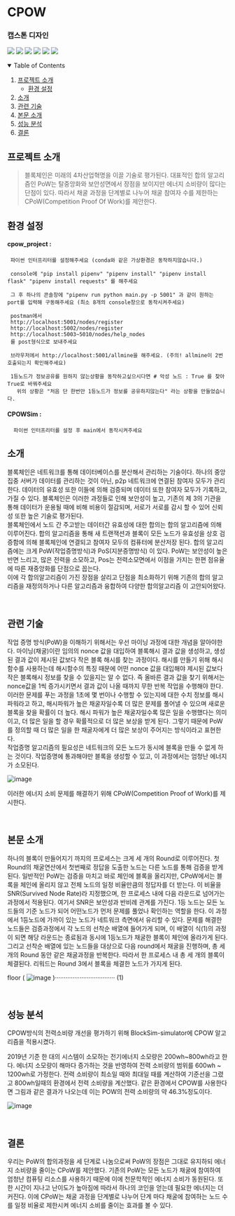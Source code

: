 # CPOW
### 캡스톤 디자인
<p>
<img src="https://img.shields.io/badge/license-mit-green">
<img src="https://img.shields.io/github/issues/hongjin4790/SYE-project">
<img src="https://img.shields.io/badge/tag-v1.0.0-blue">
<img src="https://img.shields.io/badge/Flask-2C2255?style=flat-square&logo=Flask&logoColor=white"/>
<img src="https://img.shields.io/badge/Ngrok-F8DC75?style=flat-square&logo=Ngrok&logoColor=black"/>
<img src="https://img.shields.io/badge/BlockChain-121D33?style=flat-square&logo=Bitcoin-SV&logoColor=white"/>
<br>
</p>

<!-- TABLE OF CONTENTS -->
<details open="open">
  <summary>Table of Contents</summary>
  <ol>
    <li>
      <a href="#프로젝트-소개">프로젝트 소개</a>
      <ul>
        <li><a href="#환경-설정">환경 설정</a></li>
      </ul>
    </li>
    <li><a href="#소개">소개</a></li>
    <li><a href="#관련-기술">관련 기술</a></li>
    <li><a href="#본문-소개">본문 소개</a></li>
    <li><a href="#성능-분석">성능 분석</a></li>
    <li><a href="#결론">결론</a></li>
  </ol>
</details>

## 프로젝트 소개
 > 블록체인은 미래의 4차산업혁명을 이끌 기술로 평가된다. 대표적인 합의 알고리즘인 PoW는 탈중앙화와 보안성면에서 장점을 보이지만 에너지 소비량이 많다는 단점이 있다. 따라서 채굴 과정을 단계별로 나누어 채굴 참여자 수를 제한하는 CPoW(Competition Proof Of Work)를 제안한다. 

## 환경 설정
  #### cpow_project : 
     파이썬 인터프리터를 설정해주세요 (conda와 같은 가상환경은 동작하지않습니다.)
     
     console에 "pip install pipenv" "pipenv install" "pipenv install flask" "pipenv install requests" 를 해주세요
     
     그 후 하나의 콘솔창에 "pipenv run python main.py -p 5001" 과 같이 원하는 port를 입력해 구동해주세요 (최소 8개의 console창으로 동작시켜주세요)
     
     postman에서 
     http://localhost:5001/nodes/register
     http://localhost:5002/nodes/register
     http://localhost:5003~5010/nodes/help_nodes
     를 post형식으로 보내주세요

     브라우저에서 http://localhost:5001/allmine을 해주세요. (주의! allmine이 2번 호출되는지 확인해주세요)

     1등노드가 정보공유를 원하지 않는상황을 동작하고싶으시다면 # 악성 노드 : True 를 찾아 True로 바꿔주세요
       위의 상황은 "처음 단 한번만 1등노드가 정보를 공유하지않는다" 라는 상황을 만들었습니다.

  #### CPOWSim :
      파이썬 인터프리터를 설정 후 main에서 동작시켜주세요


## 소개
블록체인은 네트워크를 통해 데이터베이스를 분산해서 관리하는 기술이다. 하나의 중앙집중 서버가 데이터를 관리하는 것이 아닌, p2p 네트워크에 연결된 참여자 모두가 관리한다. 데이터의 유효성 또한 이들에 의해 검증되며 데이터 또한 참여자 모두가 기록하고, 가질 수 있다. 블록체인은 이러한 과정들로 인해 보안성이 높고, 기존의 제 3의 기관을 통해 데이터가 운용될 때에 비해 비용이 절감되며, 서로가 서로를 감시 할 수 있어 신뢰성 또한 높은 기술로 평가된다. <br>
블록체인에서 노드 간 주고받는 데이터간 유효성에 대한 합의는 합의 알고리즘에 의해 이루어진다. 합의 알고리즘을 통해 새 트랜잭션과 블록이 모든 노드가 유효성을 상호 검증함에 의해 블록체인에 연결되고 참여자 모두의 컴퓨터에 분산저장 된다. 합의 알고리즘에는 크게 PoW(작업증명방식)과 PoS(지분증명방식) 이 있다. PoW는 보안성이 높은 반면 느리고, 많은 전력을 소모하고, Pos는 전력소모면에서 이점을 가지는 한편 점유율에 따른 재중앙화를 단점으로 꼽는다. <br>
이에 각 합의알고리즘이 가진 장점을 살리고 단점을 최소화하기 위해 기존의 합의 알고리즘을 재정의하거나 다른 알고리즘과 융합하여 다양한 합의알고리즘 이 고안되어왔다.

<br>

## 관련 기술
작업 증명 방식(PoW)을 이해하기 위해서는 우선 마이닝 과정에 대한 개념을 알아야한다. 마이닝(채굴)이란 임의의 nonce 값을 대입하여 블록해시 결과 값을 생성하고, 생성된 결과 값이 제시된 값보다 작은 블록 해시를 찾는 과정이다. 해시를 만들기 위해 해시함수를 사용하는데 해시함수의 특징 때문에 어떤 nonce 값을 대입해야 제시된 값보다 작은 블록해시 정보를 찾을 수 있을지는 알 수 없다. 즉 올바른 결과 값을 찾기 위해서는 nonce값을 1씩 증가시키면서 결과 값이 나올 때까지 무한 반복 작업을 수행해야 한다. 이러한 문제를 푸는 과정을 1초에 몇 번이나 수행할 수 있는지에 대한 수치 정보를 해시파워라고 하고, 해시파워가 높은 채굴자일수록 더 많은 문제를 풀어낼 수 있으며 새로운 블록을 찾을 확률이 더 높다. 해시 파워가 높은 채굴자일수록 많은 일을 수행했다는 의미이고, 더 많은 일을 할 경우 확률적으로 더 많은 보상을 받게 된다. 그렇기 때문에 PoW를 정의할 때 더 많은 일을 한 채굴자에게 더 많은 보상이 주어지는 방식이라고 표현한다. <br>
작업증명 알고리즘의 필요성은 네트워크의 모든 노드가 동시에 블록을 만들 수 없게 하는 것이다. 작업증명에 통과해야만 블록을 생성할 수 있고, 이 과정에서는 엄청난 에너지가 소모된다. 

![image](https://user-images.githubusercontent.com/29851990/174718539-e29d04d7-b67c-4b5e-ab55-add77d3bb1ed.png)


이러한 에너지 소비 문제를 해결하기 위해 CPoW(Competition Proof  of Work)를 제시한다.

<br>

## 본문 소개
하나의 블록이 만들어지기 까지의 프로세스는 크게 세 개의 Round로 이루어진다. 첫Round의 채굴연산에서 첫번째로 정답을 도출한 노드는 다른 노드를 통해 검증을 받게 된다. 일반적인 PoW는 검증을 마치고 바로 체인에 블록을 올리지만,  CPoW에서는 블록을 체인에 올리지 않고 전체 노드의 일정 비율만큼의 정답자를 더 받는다. 이 비율을 SNR(Survived Node Rate)라  지정했으며, 한 프로세스 내에 다음 라운드로 넘어가는 과정에서 적용된다. 여기서 SNR은 보안성과 반비례 관계를 가진다.  1등 노드는 모든 노드들의 기준 노드가 되어 어떤노드가 먼저 문제를 풀었나 확인하는 역할을 한다. 이 과정에서 1등노드에 가까이 있는 노드가 네트워크 측면에서 유리할 수 있다. 문제를 해결한 노드들은 검증과정에서 각 노드의 선착순 배열에 들어가게 되며, 이 배열이 식(1)의 과정이 되면 해당 라운드는 종료됨과 동시에 1등노드가 채굴한 블록이 체인에 올라가게 된다. 그리고  선착순 배열에 있는 노드들을 대상으로 다음 round에서 채굴을 진행하며, 총 세 개의  Round 동안 같은 채굴과정을 반복한다. 따라서 한 프로세스 내 총 세 개의 블록이 체결된다. 리워드는 Round 3에서 블록을 체결한 노드가 가지게 된다. 

floor (
![image](https://user-images.githubusercontent.com/29851990/174718674-b8c4f730-592f-403a-b6c0-f20120828a70.png) )·································· (1)

<br>

## 성능 분석
CPOW방식의 전력소비량 개선을 평가하기 위해 BlockSim-simulator에 CPOW 알고리즘을 적용시켰다.

2019년 기준 한 대의 시스템이 소모하는 전기에너지 소모량은 200wh~800wh라고 한다. 에너지 소모량이 해마다 증가하는 것을 반영하여 전력 소비량의 범위를 600wh ~ 1200wh로 가정한다. 전력 소비량이 최소일 때와 최대일 때를 계산하여 기준선을 그렸고 800wh일때의 환경에서 전력 소비량을 계산했다. 같은 환경에서 CPOW를 사용한다면 그림과 같은 결과가 나오는데 이는 POW의 전력 소비량의 약 46.3%정도이다. 

![image](https://user-images.githubusercontent.com/29851990/174718162-5d22fb5c-eb26-4e5b-b9b1-b74c46e7400d.png)

<br>

## 결론
우리는 PoW의 합의과정을 세 단계로 나눔으로써 PoW의 장점은 그대로 유지하되 에너지 소비량을 줄이는 CPoW를 제안했다. 기존의 PoW는 모든 노드가 채굴에 참여하여 엄청난 컴퓨팅 리소스를 사용하기 때문에 이에 천문학적인 에너지 소비가 동원된다. 또한 시간이 지나고 난이도가 높아짐에 따라서 하나의 코인을 얻는데 필요한 에너지는 더 커진다. 이에 CPoW는 채굴 과정을 단계별로 나누어 단계 마다 채굴에 참여하는 노드 수를 일정 비율로 제한시켜 에너지 소비를 줄이는 효과를 볼 수 있다.
